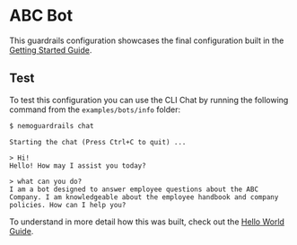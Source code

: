 # ABC Bot

This guardrails configuration showcases the final configuration built in the [Getting Started Guide](../../../docs/getting_started/README.md).

## Test

To test this configuration you can use the CLI Chat by running the following command from the `examples/bots/info` folder:

```bash
$ nemoguardrails chat
```

```
Starting the chat (Press Ctrl+C to quit) ...

> Hi!
Hello! How may I assist you today?

> what can you do?
I am a bot designed to answer employee questions about the ABC Company. I am knowledgeable about the employee handbook and company policies. How can I help you?

```

To understand in more detail how this was built, check out the [Hello World Guide](../../../docs/getting_started/3_demo_use_case).

